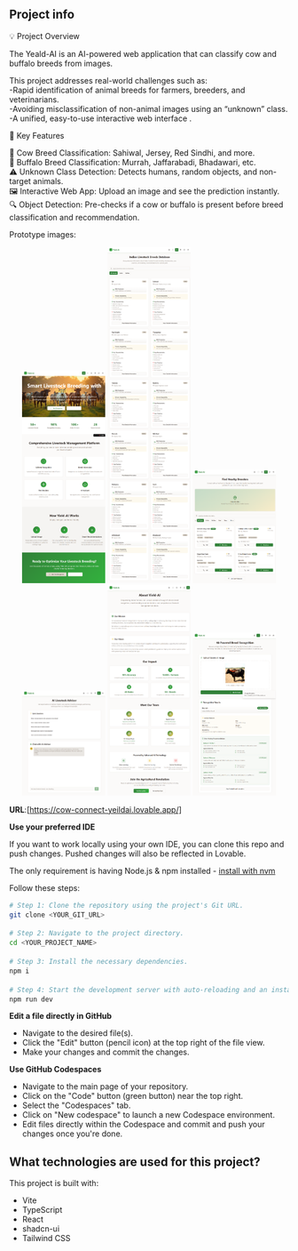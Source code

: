 ## Project info
💡 Project Overview

The Yeald-AI is an AI-powered web application that can classify cow and buffalo breeds from images.

This project addresses real-world challenges such as:<br>
-Rapid identification of animal breeds for farmers, breeders, and veterinarians.<br>
-Avoiding misclassification of non-animal images using an “unknown” class.<br>
-A unified, easy-to-use interactive web interface .<br>

🔑 Key Features

🐄 Cow Breed Classification: Sahiwal, Jersey, Red Sindhi, and more. <br>
🐃 Buffalo Breed Classification: Murrah, Jaffarabadi, Bhadawari, etc.<br>
⚠️ Unknown Class Detection: Detects humans, random objects, and non-target animals.<br>
🖼️ Interactive Web App: Upload an image and see the prediction instantly.<br>
🔍 Object Detection: Pre-checks if a cow or buffalo is present before breed classification and recommendation.<br>

Prototype images:
<p align="center">
  <img src="cow-connect-yeildai-main/src/assets/cow-connect-yeildai.lovable.app_.png" alt="Main App" width="150"/>
  <img src="cow-connect-yeildai-main/src/assets/cow-connect-yeildai.lovable.app_recognition (1).png" alt="Recognition 1" width="150"/>
  <img src="cow-connect-yeildai-main/src/assets/cow-connect-yeildai.lovable.app_recognition (2).png" alt="Recognition 2" width="150"/>
  <img src="cow-connect-yeildai-main/src/assets/cow-connect-yeildai.lovable.app_recognition (3).png" alt="Recognition 3" width="150"/>
  <img src="cow-connect-yeildai-main/src/assets/cow-connect-yeildai.lovable.app_recognition (4).png" alt="Recognition 4" width="150"/>
  <img src="cow-connect-yeildai-main/src/assets/cow-connect-yeildai.lovable.app_recognition.png" alt="Recognition Final" width="150"/>
</p>

**URL**:[https://cow-connect-yeildai.lovable.app/]


**Use your preferred IDE**

If you want to work locally using your own IDE, you can clone this repo and push changes. Pushed changes will also be reflected in Lovable.

The only requirement is having Node.js & npm installed - [install with nvm](https://github.com/nvm-sh/nvm#installing-and-updating)

Follow these steps:

```sh
# Step 1: Clone the repository using the project's Git URL.
git clone <YOUR_GIT_URL>

# Step 2: Navigate to the project directory.
cd <YOUR_PROJECT_NAME>

# Step 3: Install the necessary dependencies.
npm i

# Step 4: Start the development server with auto-reloading and an instant preview.
npm run dev
```

**Edit a file directly in GitHub**

- Navigate to the desired file(s).
- Click the "Edit" button (pencil icon) at the top right of the file view.
- Make your changes and commit the changes.

**Use GitHub Codespaces**

- Navigate to the main page of your repository.
- Click on the "Code" button (green button) near the top right.
- Select the "Codespaces" tab.
- Click on "New codespace" to launch a new Codespace environment.
- Edit files directly within the Codespace and commit and push your changes once you're done.

## What technologies are used for this project?

This project is built with:

- Vite
- TypeScript
- React
- shadcn-ui
- Tailwind CSS

